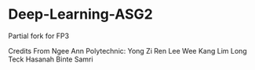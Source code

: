 # Deep-Learning-ASG2
Partial fork for FP3

Credits
From Ngee Ann Polytechnic:
Yong Zi Ren
Lee Wee Kang
Lim Long Teck
Hasanah Binte Samri
